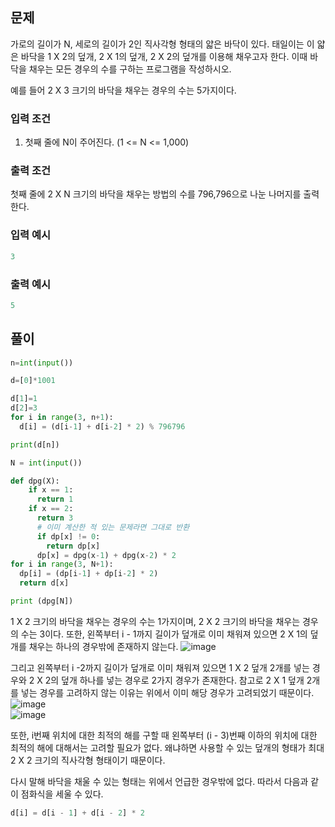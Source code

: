 ## 문제
가로의 길이가 N, 세로의 길이가 2인 직사각형 형태의 얇은 바닥이 있다. 태일이는 이 얇은 바닥을 1 X 2의 덮개, 2 X 1의 덮개, 2 X 2의 덮개를 이용해 채우고자 한다.
이때 바닥을 채우는 모든 경우의 수를 구하는 프로그램을 작성하시오. 

예를 들어 2 X 3 크기의 바닥을 채우는 경우의 수는 5가지이다.


### 입력 조건
1. 첫째 줄에 N이 주어진다. (1 <= N <= 1,000)


### 출력 조건
첫째 줄에 2 X N 크기의 바닥을 채우는 방법의 수를 796,796으로 나눈 나머지를 출력한다.

### 입력 예시
```python
3
```
### 출력 예시
```python
5
```

## 풀이
```python
n=int(input())

d=[0]*1001

d[1]=1
d[2]=3
for i in range(3, n+1):
  d[i] = (d[i-1] + d[i-2] * 2) % 796796

print(d[n])
```


```python
N = int(input())

def dpg(X):
    if x == 1:
      return 1
    if x == 2:
      return 3
      # 이미 계산한 적 있는 문제라면 그대로 반환
      if dp[x] != 0:
        return dp[x]      
      dp[x] = dpg(x-1) + dpg(x-2) * 2
for i in range(3, N+1):
  dp[i] = (dp[i-1] + dp[i-2] * 2)
  return d[x]

print (dpg[N])

```








1 X 2 크기의 바닥을 채우는 경우의 수는 1가지이며, 2 X 2 크기의 바닥을 채우는 경우의 수는 3이다.
또한, 왼쪽부터 i - 1까지 길이가 덮개로 이미 채워져 있으면 2 X 1의 덮개를 채우는 하나의 경우밖에 존재하지 않는다.
![image](https://user-images.githubusercontent.com/75211792/156889992-8220c0da-baa0-4ecd-85ac-0b4675bd0f74.png)

그리고 왼쪽부터 i -2까지 길이가 덮개로 이미 채워져 있으면 1 X 2 덮개 2개를 넣는 경우와 2 X 2의 덮개 하나를 넣는 경우로 2가지 경우가 존재한다. 참고로 2 X 1 덮개 2개를 넣는 경우를 고려하지 않는 이유는 위에서 이미 해당 경우가 고려되었기 때문이다.
![image](https://user-images.githubusercontent.com/75211792/156890010-6077c13a-41eb-4bb9-b79b-bbac5b2b064c.png)
\
![image](https://user-images.githubusercontent.com/75211792/156890023-e07f414a-07eb-4e5c-ba8c-d44a602e5c1a.png)


또한, i번째 위치에 대한 최적의 해를 구할 때 왼쪽부터 (i - 3)번째 이하의 위치에 대한 최적의 해에 대해서는 고려할 필요가 없다. 왜냐하면 사용할 수 있는 덮개의 형태가 최대 2 X 2 크기의 직사각형 형태이기 때문이다.

다시 말해 바닥을 채울 수 있는 형태는 위에서 언급한 경우밖에 없다. 따라서 다음과 같이 점화식을 세울 수 있다.

 
```python
d[i] = d[i - 1] + d[i - 2] * 2
```

